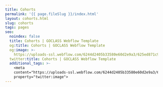 ```yaml
---
title: Cohorts
permalink: '{{ page.fileSlug }}/index.html'
layout: cohorts.html
slug: cohorts
tags: pages
seo:
  noindex: false
  title: Cohorts | GOCLASS Webflow Template
  og:title: Cohorts | GOCLASS Webflow Template
  og:image: >-
    https://uploads-ssl.webflow.com/6244d2405b33580e60d2e9a3/625ed871c984b442786c2432_OPEN-WEBFLOW.png
  twitter:title: Cohorts | GOCLASS Webflow Template
  additional_tags: >-
    <meta
    content="https://uploads-ssl.webflow.com/6244d2405b33580e60d2e9a3/625ed871c984b442786c2432_OPEN-WEBFLOW.png"
    property="twitter:image">
---
```



